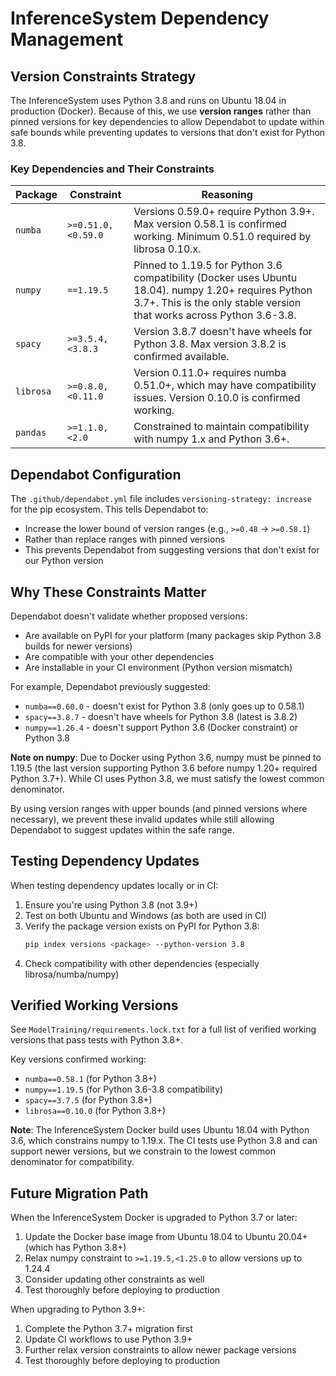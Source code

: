 # InferenceSystem Dependency Management

## Version Constraints Strategy

The InferenceSystem uses Python 3.8 and runs on Ubuntu 18.04 in production (Docker). Because of this, we use **version ranges** rather than pinned versions for key dependencies to allow Dependabot to update within safe bounds while preventing updates to versions that don't exist for Python 3.8.

### Key Dependencies and Their Constraints

| Package | Constraint | Reasoning |
|---------|-----------|-----------|
| `numba` | `>=0.51.0,<0.59.0` | Versions 0.59.0+ require Python 3.9+. Max version 0.58.1 is confirmed working. Minimum 0.51.0 required by librosa 0.10.x. |
| `numpy` | `==1.19.5` | Pinned to 1.19.5 for Python 3.6 compatibility (Docker uses Ubuntu 18.04). numpy 1.20+ requires Python 3.7+. This is the only stable version that works across Python 3.6-3.8. |
| `spacy` | `>=3.5.4,<3.8.3` | Version 3.8.7 doesn't have wheels for Python 3.8. Max version 3.8.2 is confirmed available. |
| `librosa` | `>=0.8.0,<0.11.0` | Version 0.11.0+ requires numba 0.51.0+, which may have compatibility issues. Version 0.10.0 is confirmed working. |
| `pandas` | `>=1.1.0,<2.0` | Constrained to maintain compatibility with numpy 1.x and Python 3.6+. |

## Dependabot Configuration

The `.github/dependabot.yml` file includes `versioning-strategy: increase` for the pip ecosystem. This tells Dependabot to:
- Increase the lower bound of version ranges (e.g., `>=0.48` → `>=0.58.1`)
- Rather than replace ranges with pinned versions
- This prevents Dependabot from suggesting versions that don't exist for our Python version

## Why These Constraints Matter

Dependabot doesn't validate whether proposed versions:
- Are available on PyPI for your platform (many packages skip Python 3.8 builds for newer versions)
- Are compatible with your other dependencies
- Are installable in your CI environment (Python version mismatch)

For example, Dependabot previously suggested:
- `numba==0.60.0` - doesn't exist for Python 3.8 (only goes up to 0.58.1)
- `spacy==3.8.7` - doesn't have wheels for Python 3.8 (latest is 3.8.2)
- `numpy==1.26.4` - doesn't support Python 3.6 (Docker constraint) or Python 3.8

**Note on numpy**: Due to Docker using Python 3.6, numpy must be pinned to 1.19.5 (the last version supporting Python 3.6 before numpy 1.20+ required Python 3.7+). While CI uses Python 3.8, we must satisfy the lowest common denominator.

By using version ranges with upper bounds (and pinned versions where necessary), we prevent these invalid updates while still allowing Dependabot to suggest updates within the safe range.

## Testing Dependency Updates

When testing dependency updates locally or in CI:
1. Ensure you're using Python 3.8 (not 3.9+)
2. Test on both Ubuntu and Windows (as both are used in CI)
3. Verify the package version exists on PyPI for Python 3.8:
   ```bash
   pip index versions <package> --python-version 3.8
   ```
4. Check compatibility with other dependencies (especially librosa/numba/numpy)

## Verified Working Versions

See `ModelTraining/requirements.lock.txt` for a full list of verified working versions that pass tests with Python 3.8+.

Key versions confirmed working:
- `numba==0.58.1` (for Python 3.8+)
- `numpy==1.19.5` (for Python 3.6-3.8 compatibility)
- `spacy==3.7.5` (for Python 3.8+)
- `librosa==0.10.0` (for Python 3.8+)

**Note**: The InferenceSystem Docker build uses Ubuntu 18.04 with Python 3.6, which constrains numpy to 1.19.x. The CI tests use Python 3.8 and can support newer versions, but we constrain to the lowest common denominator for compatibility.

## Future Migration Path

When the InferenceSystem Docker is upgraded to Python 3.7 or later:
1. Update the Docker base image from Ubuntu 18.04 to Ubuntu 20.04+ (which has Python 3.8+)
2. Relax numpy constraint to `>=1.19.5,<1.25.0` to allow versions up to 1.24.4
3. Consider updating other constraints as well
4. Test thoroughly before deploying to production

When upgrading to Python 3.9+:
1. Complete the Python 3.7+ migration first
2. Update CI workflows to use Python 3.9+
3. Further relax version constraints to allow newer package versions
4. Test thoroughly before deploying to production
